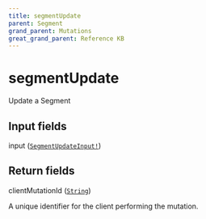 ```yaml
---
title: segmentUpdate
parent: Segment
grand_parent: Mutations
great_grand_parent: Reference KB
---
```


# segmentUpdate

Update a Segment

## Input fields

<div class="field-entry ">
  <span id="input" class="field-name anchored">input (<code><a href="/docs/reference_kb/input_object/segment/segment_update_input">SegmentUpdateInput!</a></code>)</span>

  <div class="description-wrapper">

  </div>
</div>

## Return fields

<div class="field-entry ">
  <span id="client_mutation_id" class="field-name anchored">clientMutationId (<code><a href="/docs/reference_kb/scalar/string">String</a></code>)</span>

  <div class="description-wrapper">
   <p>A unique identifier for the client performing the mutation.</p>

  </div>
</div>

